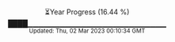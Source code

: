 <p align="center">
⏳Year Progress (16.44 %) <br>
████▁▁▁▁▁▁▁▁▁▁▁▁▁▁▁▁▁▁▁▁▁▁▁▁▁▁ <br>
<sub>Updated: Thu, 02 Mar 2023 00:10:34 GMT</sub>
</p>

